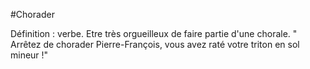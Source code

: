#Chorader

Définition : verbe. Etre très orgueilleux de faire partie d'une chorale. " Arrêtez de chorader Pierre-François, vous avez raté votre triton en sol mineur !"
